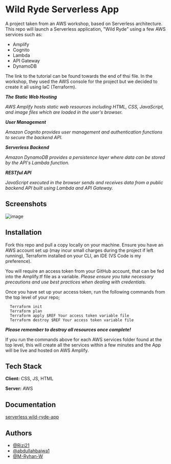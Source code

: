 
# Wild Ryde Serverless App

A project taken from an AWS workshop, based on Serverless architecture. This repo will launch a Serverless application, "Wild Ryde" using a few AWS services such as:

- Amplify
- Cognito
- Lambda
- API Gateway
- DynamoDB

The link to the tutorial can be found towards the end of thsi file. In the workshop, they used the AWS console for the project but we decided to create it all using IaC (Terraform).

***The Static Web Hosting***

_AWS Amplify hosts static web resources including HTML, CSS, JavaScript, and image files which are loaded in the user's browser._

***User Management*** 

_Amazon Cognito provides user management and authentication functions to secure the backend API._

***Serverless Backend***

_Amazon DynamoDB provides a persistence layer where data can be stored by the API's Lambda function._

***RESTful API***

_JavaScript executed in the browser sends and receives data from a public backend API built using Lambda and API Gateway._

## Screenshots

![image](https://github.com/Rizi21/serverless-project-final/assets/93591225/894315c4-4460-4186-a55e-3ab32599abd1)



## Installation

Fork this repo and pull a copy locally on your machine. Ensure you have an AWS account set up (may incur small charges during the project if left running), Terraform installed on your CLI, an IDE (VS Code is my preference).

You will require an access token from your GitHub account, that can be fed into the Amplify.tf file as a variable. _Please ensure you take necessary precautions and use best practices when dealing with credentials._

Once you have set up your access token, run the following commands from the top level of your repo;


```hcl
  Terraform init
  Terraform plan
  Terraform apply $REF Your access token variable file
  Terraform destroy $REF Your access token variable file
```
***Please remember to destroy all resources once complete!***

If you run the commands above for each AWS services folder found at the top level, this will create all the services within a few minutes and the App will be live and hosted on AWS Amplify.
    
## Tech Stack

**Client:** CSS, JS, HTML

**Server:** AWS


## Documentation

[serverless wild-ryde-app](https://aws.amazon.com/getting-started/hands-on/build-serverless-web-app-lambda-apigateway-s3-dynamodb-cognito/)



## Authors

- [@Rizi21](https://www.github.com/octokatherine)
- [@abdullahbajwa1](https://github.com/abdullahbajwa1)
- [@M-Ryhan-W](https://github.com/M-Ryhan-W)
